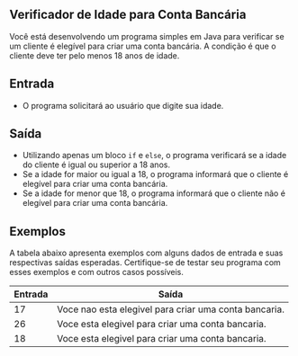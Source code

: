 ## Verificador de Idade para Conta Bancária

Você está desenvolvendo um programa simples em Java para verificar se um cliente é elegível para criar uma conta bancária. A condição é que o cliente deve ter pelo menos 18 anos de idade.

## Entrada

- O programa solicitará ao usuário que digite sua idade.

## Saída

- Utilizando apenas um bloco `if` e `else`, o programa verificará se a idade do cliente é igual ou superior a 18 anos.
- Se a idade for maior ou igual a 18, o programa informará que o cliente é elegível para criar uma conta bancária.
- Se a idade for menor que 18, o programa informará que o cliente não é elegível para criar uma conta bancária.
  
## Exemplos

A tabela abaixo apresenta exemplos com alguns dados de entrada e suas respectivas saídas esperadas. Certifique-se de testar seu programa com esses exemplos e com outros casos possíveis.

| Entrada | Saída |
| ------- | ----- |
| 17 | Voce nao esta elegivel para criar uma conta bancaria. |
| 26 | Voce esta elegivel para criar uma conta bancaria. |
| 18 | Voce esta elegivel para criar uma conta bancaria. |
